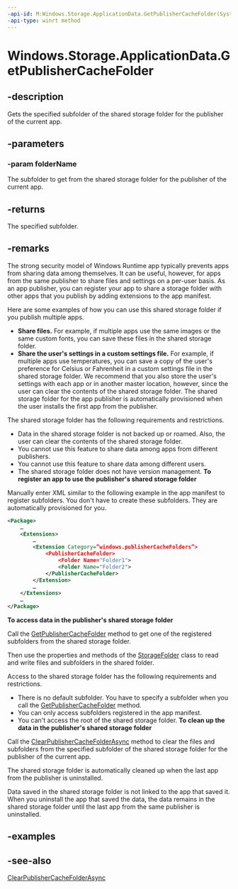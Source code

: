 ```yaml
---
-api-id: M:Windows.Storage.ApplicationData.GetPublisherCacheFolder(System.String)
-api-type: winrt method
---
```


<!-- Method syntax
public Windows.Storage.StorageFolder GetPublisherCacheFolder(System.String folderName)
-->

# Windows.Storage.ApplicationData.GetPublisherCacheFolder

## -description
Gets the specified subfolder of the shared storage folder for the publisher of the current app.

## -parameters
### -param folderName
The subfolder to get from the shared storage folder for the publisher of the current app.

## -returns
The specified subfolder.

## -remarks
The strong security model of Windows Runtime app typically prevents apps from sharing data among themselves. It can be useful, however, for apps from the same publisher to share files and settings on a per-user basis. As an app publisher, you can register your app to share a storage folder with other apps that you publish by adding extensions to the app manifest.

Here are some examples of how you can use this shared storage folder if you publish multiple apps.


+ **Share files.** For example, if multiple apps use the same images or the same custom fonts, you can save these files in the shared storage folder.
+ **Share the user's settings in a custom settings file.** For example, if multiple apps use temperatures, you can save a copy of the user's preference for Celsius or Fahrenheit in a custom settings file in the shared storage folder. We recommend that you also store the user's settings with each app or in another master location, however, since the user can clear the contents of the shared storage folder.
The shared storage folder for the app publisher is automatically provisioned when the user installs the first app from the publisher.

The shared storage folder has the following requirements and restrictions.


+ Data in the shared storage folder is not backed up or roamed. Also, the user can clear the contents of the shared storage folder.
+ You cannot use this feature to share data among apps from different publishers.
+ You cannot use this feature to share data among different users.
+ The shared storage folder does not have version management.
**To register an app to use the publisher's shared storage folder**

Manually enter XML similar to the following example in the app manifest to register subfolders. You don't have to create these subfolders. They are automatically provisioned for you.

```xml
<Package>
    …
    <Extensions>
        …
        <Extension Category=”windows.publisherCacheFolders”>
            <PublisherCacheFolder>
                <Folder Name="Folder1">
                <Folder Name="Folder2">
            </PublisherCacheFolder>
        </Extension>
        …
    </Extensions>
    …
</Package>

```

**To access data in the publisher's shared storage folder**

Call the [GetPublisherCacheFolder](applicationdata_getpublishercachefolder_572269963.md) method to get one of the registered subfolders from the shared storage folder.

Then use the properties and methods of the [StorageFolder](storagefolder.md) class to read and write files and subfolders in the shared folder.

Access to the shared storage folder has the following requirements and restrictions.


+ There is no default subfolder. You have to specify a subfolder when you call the [GetPublisherCacheFolder](applicationdata_getpublishercachefolder_572269963.md) method.
+ You can only access subfolders registered in the app manifest.
+ You can't access the root of the shared storage folder.
**To clean up the data in the publisher's shared storage folder**

Call the [ClearPublisherCacheFolderAsync](applicationdata_clearpublishercachefolderasync_203747524.md) method to clear the files and subfolders from the specified subfolder of the shared storage folder for the publisher of the current app.

The shared storage folder is automatically cleaned up when the last app from the publisher is uninstalled.

Data saved in the shared storage folder is not linked to the app that saved it. When you uninstall the app that saved the data, the data remains in the shared storage folder until the last app from the same publisher is uninstalled.

## -examples

## -see-also
[ClearPublisherCacheFolderAsync](applicationdata_clearpublishercachefolderasync_203747524.md)